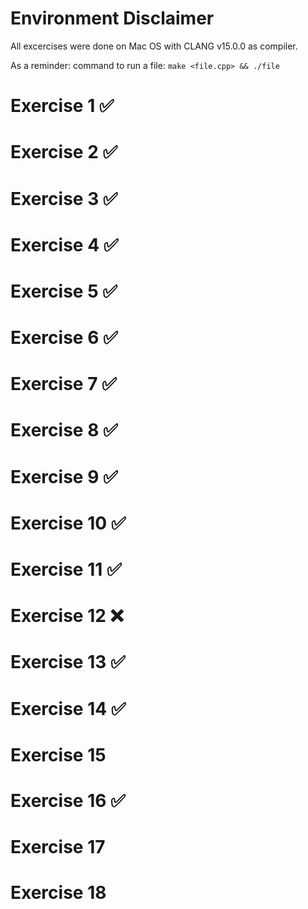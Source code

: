 # Environment Disclaimer
All excercises were done on Mac OS with CLANG v15.0.0 as compiler.

As a reminder: command to run a file:
``
make <file.cpp> && ./file
``

# Exercise 1 ✅

# Exercise 2 ✅

# Exercise 3 ✅

# Exercise 4 ✅

# Exercise 5 ✅

# Exercise 6 ✅

# Exercise 7 ✅

# Exercise 8 ✅

# Exercise 9 ✅

# Exercise 10 ✅

# Exercise 11 ✅

# Exercise 12 ❌

# Exercise 13 ✅

# Exercise 14 ✅

# Exercise 15

# Exercise 16 ✅

# Exercise 17

# Exercise 18
